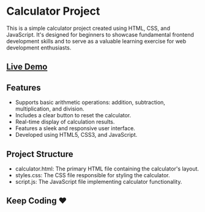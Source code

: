 # Calculator Project

This is a simple calculator project created using HTML, CSS, and JavaScript. It's designed for beginners to showcase fundamental frontend development skills and to serve as a valuable learning exercise for web development enthusiasts.

## [Live Demo](https://umangvadukar.github.io/Calculator/)

## Features

- Supports basic arithmetic operations: addition, subtraction, multiplication, and division.
- Includes a clear button to reset the calculator.
- Real-time display of calculation results.
- Features a sleek and responsive user interface.
- Developed using HTML5, CSS3, and JavaScript.

## Project Structure
- calculator.html: The primary HTML file containing the calculator's layout.
- styles.css: The CSS file responsible for styling the calculator.
- script.js: The JavaScript file implementing calculator functionality.

## Keep Coding ❤️
